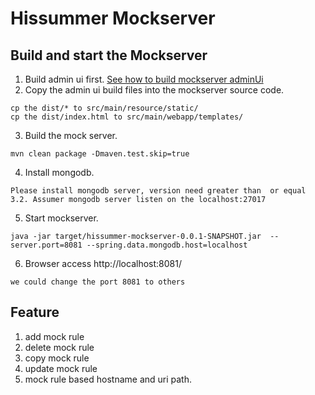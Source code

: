 # Hissummer Mockserver 

## Build and start the Mockserver
1. Build admin ui first.  <a href="https://github.com/hissummer-mockserver/mockserverAdminUI" target="_blank">See how to build mockserver adminUi</a>
2. Copy the admin ui build files into the mockserver source code.
```
cp the dist/* to src/main/resource/static/
cp the dist/index.html to src/main/webapp/templates/
```
3. Build the mock server.
```
mvn clean package -Dmaven.test.skip=true
```
4. Install mongodb. 
```
Please install mongodb server, version need greater than  or equal 3.2. Assumer mongodb server listen on the localhost:27017
```
5. Start mockserver.
```
java -jar target/hissummer-mockserver-0.0.1-SNAPSHOT.jar  --server.port=8081 --spring.data.mongodb.host=localhost
```
6. Browser access http://localhost:8081/

```
we could change the port 8081 to others
```

## Feature
1. add mock rule
2. delete mock rule
3. copy mock rule
4. update mock rule
5. mock rule based hostname and uri path.  
